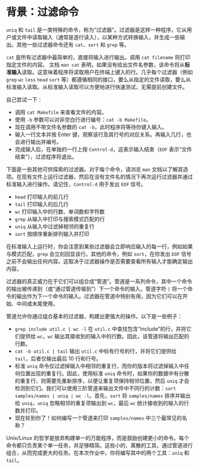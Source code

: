 # 背景：过滤命令

`uniq` 和 `tail` 是一类特殊的命令，称为“过滤器”。过滤器是这样一种程序，它从用户或文件中读取输入（通常是逐行读入），以某种方式转换输入，并生成一些输出。其他一些过滤器命令还有 `cat`、`sort` 和 `grep` 等。

`cat` 是所有过滤器中最简单的，直接将输入进行输出。调用 `cat filename` 将打印指定文件的内容。 文档 `man cat` 表明，如果没有给出文件名参数，该命令将从**标准输入**读取。这意味着程序将读取用户在终端上键入的行。几乎每个过滤器（例如 `grep` `wc` `less` `head` `sort` 等）都遵循相同的接口，要么从指定的文件读取，要么从标准输入读取。从标准输入读取可以方便地进行快速测试，无需提前创建文件。

自己尝试一下：

- 调用 `cat Makefile` 来查看文件的内容。
- 使用 `-b` 参数可以对非空白行进行编号：`cat -b Makefile`。
- 现在调用不带文件名参数的 `cat -b`，此时程序将等待你键入输入。
- 输入一行文本并按 Enter 键，观察该行及其行号的对应关系。再输入几行，也会进行输出并编号。
- 完成输入后，在单独的一行上按 `Control-d`，这表示输入结束（`EOF` 表示“文件结束”），过滤程序将退出。

下面是一些其他可供探索的过滤器。对于每个命令，请浏览 `man` 文档以了解其选项。在现有文件上运行过滤器，然后在没有文件名的情况下再次运行过滤器并通过标准输入进行操作。请记住，`Control-d` 用于发出 `EOF` 信号。

- `head` 打印输入的前几行  
- `tail` 打印输入的后几行  
- `wc` 打印输入中的行数、单词数和字符数  
- `grep` 从输入中打印与搜索模式匹配的行  
- `uniq` 从输入中过滤掉相邻的重复行  
- `sort` 按顺序重新排列输入并打印

在标准输入上运行时，你会注意到某些过滤器会立即响应输入的每一行，例如如果与模式匹配，`grep` 会立刻回显该行。其他的命令，例如 `sort`，在你发出 `EOF` 信号之前不会输出任何内容。这取决于过滤器操作是否需要查看所有输入才能确定输出内容。

过滤器的真正威力在于它们可以组合成“管道”。管道是一系列命令，其中一个命令的输出被传递到（或“通过管道传输到”）下一个命令的输入。管道字符 `|` 将一个命令的输出作为下一个命令的输入。过滤器在管道中特别有用，因为它们可以在开始、中间或末尾使用。

管道允许你通过组合基本的过滤器，构建出更强大的操作。以下是一些例子：

- `grep include util.c | wc -l` 在 `util.c` 中查找包含“include”的行，并将它们提供给 `wc`，`wc` 输出其接收到的输入中的行数。因此，该管道将输出匹配的行数。
- `cat -b util.c | tail` 输出 `util.c` 中标有行号的行，并将它们提供给 `tail`，后者仅输出最后 10 行和行号。
- 标准 `uniq` 命令仅过滤掉输入中相邻的重复行，而你的版本将过滤掉输入中任何位置出现的重复行。因此，使用标准 `uniq` 命令时，如果你的数据中有分散的重复行，则需要先重新排序，以便让重复项保持相邻位置，然后 `uniq` 才会检测到它们。我们可以使用三阶管道来输出文件中不同行的计数：`sort samples/names | uniq | wc -l`。首先，`sort` 将 `samples/names` 排序并输出给 `uniq`，`uniq` 忽略相邻的重复项输出到 `wc`，最后 `wc` 统计接收到的输入的行数并打印。
- 现在轮到你了！如何编写一个管道来打印 `samples/names` 中三个最常见的名称？

Unix/Linux 的哲学是放弃构建单一的万能程序，而是鼓励创建更小的命令。每个命令都只负责某个单一任务，并足够精简。这些小的、离散的工具，通过管道进行组合，从而完成更大的任务。在本次作业中，你将编写其中的两个工具：`uniq` 和 `tail`。
